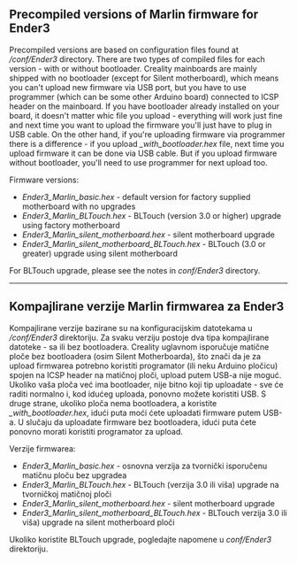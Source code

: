 ## Precompiled versions of Marlin firmware for Ender3

Precompiled versions are based on configuration files found at _/conf/Ender3_ directory. There are two types of compiled files for each version - with or without bootloader. Creality mainboards are mainly shipped with no bootloader (except for Silent motherboard), which means you can't upload new firmware via USB port, but you have to use programmer (which can be some other Arduino board) connected to ICSP header on the mainboard. If you have bootloader already installed on your board, it doesn't matter whic file you upload - everything will work just fine and next time you want to upload the firmware you'll just have to plug in USB cable. On the other hand, if you're uploading firmware via programmer there is a difference - if you upload *_with_bootloader.hex* file, next time you upload firmware it can be done via USB cable. But if you upload firmware without bootloader, you'll need to use programmer for next upload too.

Firmware versions:
* *Ender3_Marlin_basic.hex* - default version for factory supplied motherboard with no upgrades
* *Ender3_Marlin_BLTouch.hex* - BLTouch (version 3.0 or higher) upgrade using factory motherboard
* *Ender3_Marlin_silent_motherboard.hex* - silent motherboard upgrade
* *Ender3_Marlin_silent_motherboard_BLTouch.hex* - BLTouch (3.0 or greater) upgrade using silent motherboard

For BLTouch upgrade, please see the notes in _conf/Ender3_ directory.

---

## Kompajlirane verzije Marlin firmwarea za Ender3

Kompajlirane verzije bazirane su na konfiguracijskim datotekama u _/conf/Ender3_ direktoriju. Za svaku verziju postoje dva tipa kompajlirane datoteke - sa ili bez bootloadera. Creality uglavnom isporučuje matične ploče bez bootloadera (osim Silent Motherboarda), što znači da je za upload firmwarea potrebno koristiti programator (ili neku Arduino pločicu) spojen na ICSP header na matičnoj ploči, upload putem USB-a nije moguć. Ukoliko vaša ploča već ima bootloader, nije bitno koji tip uploadate - sve će raditi normalno i, kod idućeg uploada, ponovno možete koristiti USB. S druge strane, ukoliko ploča nema bootloadera, a koristite *_with_bootloader.hex*, idući puta moći ćete uploadati firmware putem USB-a. U slučaju da uploadate firmware bez bootloadera, idući puta ćete ponovno morati koristiti programator za upload.

Verzije firmwarea:
* *Ender3_Marlin_basic.hex* - osnovna verzija za tvornički isporučenu matičnu ploču bez upgradea
* *Ender3_Marlin_BLTouch.hex* - BLTouch (verzija 3.0 ili viša) upgrade na tvorničkoj matičnoj ploči
* *Ender3_Marlin_silent_motherboard.hex* - silent motherboard upgrade
* *Ender3_Marlin_silent_motherboard_BLTouch.hex* - BLTouch verzija 3.0 ili viša) upgrade na silent motherboard ploči

Ukoliko koristite BLTouch upgrade, pogledajte napomene u _conf/Ender3_ direktoriju.

